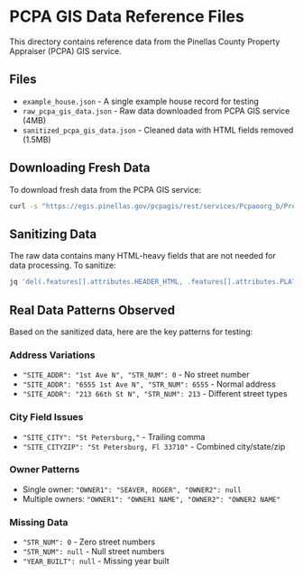 # PCPA GIS Data Reference Files

This directory contains reference data from the Pinellas County Property Appraiser (PCPA) GIS service.

## Files

- `example_house.json` - A single example house record for testing
- `raw_pcpa_gis_data.json` - Raw data downloaded from PCPA GIS service (4MB)
- `sanitized_pcpa_gis_data.json` - Cleaned data with HTML fields removed (1.5MB)

## Downloading Fresh Data

To download fresh data from the PCPA GIS service:

```bash
curl -s "https://egis.pinellas.gov/pcpagis/rest/services/Pcpaoorg_b/PropertyPopup/MapServer/0/query?f=json&geometry=%7B%22xmin%22%3A-9209254.680251373%2C%22ymin%22%3A3220258.712726869%2C%22xmax%22%3A-9207500.000000000%2C%22ymax%22%3A3220860.000000000%7D&geometryType=esriGeometryEnvelope&spatialRel=esriSpatialRelIntersects&outFields=*&inSR=102100&outSR=102100&where=1%3D1" > lib/reference_data/raw_pcpa_gis_data.json
```

## Sanitizing Data

The raw data contains many HTML-heavy fields that are not needed for data processing. To sanitize:

```bash
jq 'del(.features[].attributes.HEADER_HTML, .features[].attributes.PLAT, .features[].attributes.PROPERTY_USE, .features[].attributes.SUBDIVISION_NAME, .features[].attributes.SUBDIVISION_NAME_ID, .features[].attributes.TAX_DIST_DSCR, .features[].attributes.TOTAL_ASD_VALUE_DSP, .features[].attributes.TOTAL_JST_VALUE_DSP, .features[].attributes.TOTAL_TAXABLE_VALUE_DSP, .features[].attributes.LATEST_SALE_DSP, .features[].attributes.OWNER1_PU, .features[].attributes.OWNER2_PU)' lib/reference_data/raw_pcpa_gis_data.json > lib/reference_data/sanitized_pcpa_gis_data.json
```

## Real Data Patterns Observed

Based on the sanitized data, here are the key patterns for testing:

### Address Variations
- `"SITE_ADDR": "1st Ave N", "STR_NUM": 0` - No street number
- `"SITE_ADDR": "6555 1st Ave N", "STR_NUM": 6555` - Normal address
- `"SITE_ADDR": "213 66th St N", "STR_NUM": 213` - Different street types

### City Field Issues
- `"SITE_CITY": "St Petersburg,"` - Trailing comma
- `"SITE_CITYZIP": "St Petersburg, Fl 33710"` - Combined city/state/zip

### Owner Patterns
- Single owner: `"OWNER1": "SEAVER, ROGER", "OWNER2": null`
- Multiple owners: `"OWNER1": "OWNER1 NAME", "OWNER2": "OWNER2 NAME"`

### Missing Data
- `"STR_NUM": 0` - Zero street numbers
- `"STR_NUM": null` - Null street numbers
- `"YEAR_BUILT": null` - Missing year built
